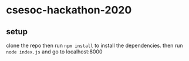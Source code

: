 # csesoc-hackathon-2020

## setup
clone the repo then run `npm install` to install the dependencies.
then run `node index.js` and go to localhost:8000
